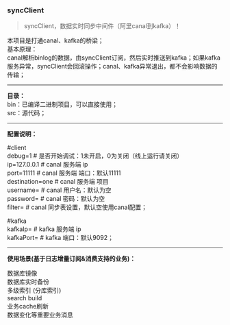 ### **syncClient**

>   syncClient，数据实时同步中间件（阿里canal到kafka）！

 本项目是打通canal、kafka的桥梁；  
 基本原理：  
 canal解析binlog的数据，由syncClient订阅，然后实时推送到kafka；如果kafka服务异常，syncClient会回滚操作；canal、kafka异常退出，都不会影响数据的传输；


---

**目录：**  
bin：已编译二进制项目，可以直接使用；  
src：源代码；  

---

**配置说明：**

#client  
debug=1           # 是否开始调试：1未开启，0为关闭（线上运行请关闭）  
ip=127.0.0.1      # canal 服务端 ip  
port=11111        # canal 服务端 端口：默认11111  
destination=one   # canal 服务端 项目  
username=         # canal 用户名：默认为空  
password=         # canal 密码：默认为空  
filter=           # canal 同步表设置，默认空使用canal配置；  

#kafka  
kafkaIp=          # kafka 服务端 ip  
kafkaPort=        # kafka 端口：默认9092；  

---

**使用场景(基于日志增量订阅&消费支持的业务)：**

数据库镜像  
数据库实时备份  
多级索引 (分库索引)  
search build  
业务cache刷新  
数据变化等重要业务消息  